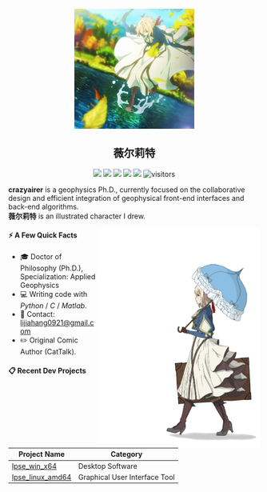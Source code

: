 <p align="center">
  <img src="https://raw.githubusercontent.com/crazyairer/crazyairer/main/icon/avatar.jpg" width="240" />
</p>
<h2 align="center">薇尔莉特</h2>

<p align="center">
  <img src="https://img.shields.io/badge/crazyairer-000000?style=flat-square&logo=github" />
  <img src="https://img.shields.io/badge/Windows-0078D6?style=flat-square&logo=windows&logoColor=white" />
  <img src="https://img.shields.io/badge/Linux-orange?style=flat-square&logo=linux" />
  <img src="https://img.shields.io/badge/Python-3CB371?style=flat-square&logo=python&logoColor=white" />
  <img src="https://img.shields.io/badge/Matlab-0076A8?style=flat-square&logo=mathworks&logoColor=white" />
  <img src="https://visitor-badge.laobi.icu/badge?page_id=crazyairer.crazyairer" alt="visitors"/>
</p>

**crazyairer** is a geophysics Ph.D., currently focused on the collaborative design and efficient integration of geophysical front-end interfaces and back-end algorithms.<br>
**薇尔莉特** is an illustrated character I drew.

<p align="right">
  <img height="440px" src="https://raw.githubusercontent.com/crazyairer/crazyairer/main/icon/right_pic.png" align="right" alt="Violet">
</p>

#### ⚡ A Few Quick Facts

+ 🎓 Doctor of Philosophy (Ph.D.), Specialization: Applied Geophysics  
+ 💻 Writing code with *Python* / *C* / *Matlab*.  
+ 📨 Contact: [lijiahang0921@gmail.com](mailto:lijiahang0921@gmail.com)  
+ ✏️ Original Comic Author (CatTalk).

#### 📋 Recent Dev Projects

| Project Name              | Category                      |
|---------------------------|-------------------------------|
| [Ipse_win_x64](#)         | Desktop Software              |
| [Ipse_linux_amd64](#)     | Graphical User Interface Tool |
